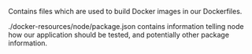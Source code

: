 Contains files which are used to build Docker images in our Dockerfiles.

./docker-resources/node/package.json contains information telling node how our application should be tested, and potentially other package information.
